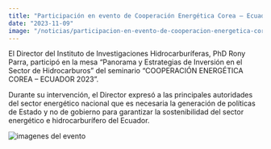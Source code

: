 ```yaml
---
title: "Participación en evento de Cooperación Energética Corea – Ecuador 2023"
date: "2023-11-09"
image: "/noticias/participacion-en-evento-de-cooperacion-energetica-corea-ecuador.jpg"
---
```


El Director del Instituto de Investigaciones Hidrocarburíferas, PhD Rony Parra, participó en la mesa “Panorama y Estrategias de Inversión en el Sector de Hidrocarburos” del seminario “COOPERACIÓN ENERGÉTICA COREA – ECUADOR 2023”.

Durante su intervención, el Director expresó a las principales autoridades del sector energético nacional que es necesaria la generación de políticas de Estado y no de gobierno para garantizar la sostenibilidad del sector energético e hidrocarburífero del Ecuador.

![imagenes del evento](/noticias/participacion-en-evento-de-cooperacion-energetica-corea-ecuador.jpg)